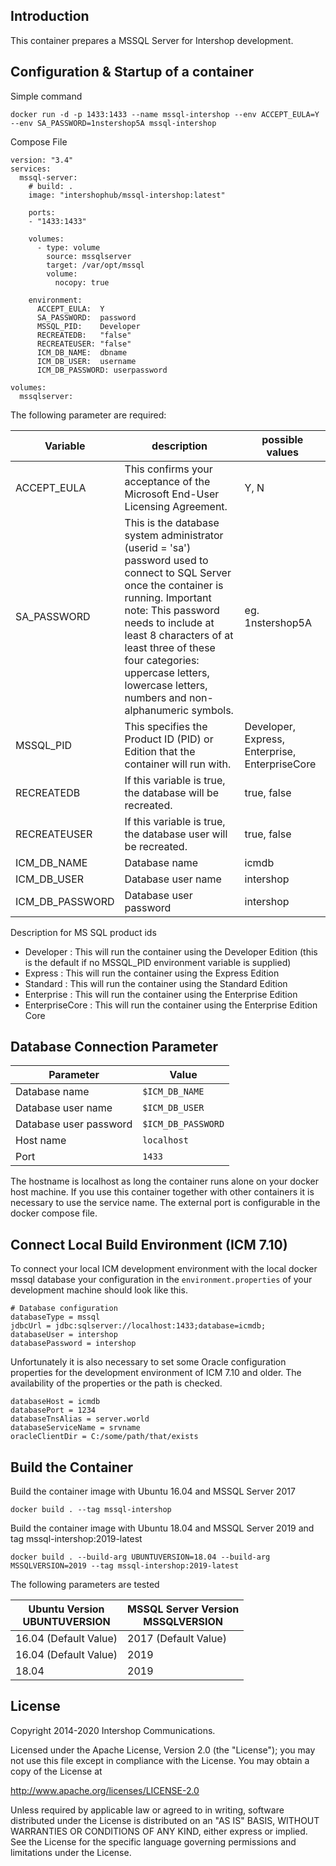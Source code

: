 ## Introduction

This container prepares a MSSQL Server for Intershop development.

## Configuration & Startup of a container

Simple command
```
docker run -d -p 1433:1433 --name mssql-intershop --env ACCEPT_EULA=Y --env SA_PASSWORD=1nstershop5A mssql-intershop
```

Compose File
```
version: "3.4"
services:
  mssql-server:
    # build: .
    image: "intershophub/mssql-intershop:latest"
    
    ports:
    - "1433:1433"

    volumes:
      - type: volume
        source: mssqlserver
        target: /var/opt/mssql
        volume:
          nocopy: true

    environment:
      ACCEPT_EULA:  Y
      SA_PASSWORD:  password
      MSSQL_PID:    Developer
      RECREATEDB:   "false"
      RECREATEUSER: "false"
      ICM_DB_NAME:  dbname
      ICM_DB_USER:  username
      ICM_DB_PASSWORD: userpassword

volumes:
  mssqlserver:
```

The following parameter are required:

| Variable | description | possible values
|----------|-----------|-----------| 
| ACCEPT_EULA   | This confirms your acceptance of the Microsoft End-User Licensing Agreement. | Y, N |
| SA_PASSWORD   | This is the database system administrator (userid = 'sa') password used to connect to SQL Server once the container is running. Important note: This password needs to include at least 8 characters of at least three of these four categories: uppercase letters, lowercase letters, numbers and non-alphanumeric symbols. | eg. 1nstershop5A |
| MSSQL_PID     | This specifies the Product ID (PID) or Edition that the container will run with. | Developer, Express, Enterprise, EnterpriseCore
| RECREATEDB    | If this variable is true, the database will be recreated. | true, false
| RECREATEUSER  | If this variable is true, the database user will be recreated. | true, false
| ICM_DB_NAME      | Database name           | icmdb
| ICM_DB_USER      | Database user name      | intershop
| ICM_DB_PASSWORD  | Database user password  | intershop

Description for MS SQL product ids
* Developer : This will run the container using the Developer Edition (this is the default if no MSSQL_PID environment variable is supplied) 
* Express : This will run the container using the Express Edition 
* Standard : This will run the container using the Standard Edition 
* Enterprise : This will run the container using the Enterprise Edition 
* EnterpriseCore : This will run the container using the Enterprise Edition Core 

## Database Connection Parameter

| Parameter | Value
|------------------------|-----------------|
| Database name          | ```$ICM_DB_NAME``` |
| Database user name     | ```$ICM_DB_USER```|
| Database user password | ```$ICM_DB_PASSWORD```|
| Host name              | ```localhost``` |
| Port                   | ```1433``` |

The hostname is localhost as long the container runs alone on your docker host machine. If you use this container
 together with other containers it is necessary to use the service name. The external port is configurable in the docker compose file. 

## Connect Local Build Environment (ICM 7.10)

To connect your local ICM development environment with the local docker mssql database your configuration in the `environment.properties` of your development machine should look like this.

```
# Database configuration
databaseType = mssql
jdbcUrl = jdbc:sqlserver://localhost:1433;database=icmdb; 
databaseUser = intershop 
databasePassword = intershop
```

Unfortunately it is also necessary to set some Oracle configuration properties for the development environment of ICM 7.10 and older. The availability of the properties or the path is checked.

```
databaseHost = icmdb
databasePort = 1234
databaseTnsAlias = server.world
databaseServiceName = srvname
oracleClientDir = C:/some/path/that/exists
```

## Build the Container

Build the container image with Ubuntu 16.04 and MSSQL Server 2017
```
docker build . --tag mssql-intershop
```

Build the container image with Ubuntu 18.04 and MSSQL Server 2019 and tag mssql-intershop:2019-latest
```
docker build . --build-arg UBUNTUVERSION=18.04 --build-arg MSSQLVERSION=2019 --tag mssql-intershop:2019-latest
```

The following parameters are tested

| Ubuntu Version <br> UBUNTUVERSION | MSSQL Server Version <br> MSSQLVERSION |
|------------------------|----------------------|
| 16.04 (Default Value)  | 2017 (Default Value) |
| 16.04 (Default Value)  | 2019 |
| 18.04  | 2019 |

## License

Copyright 2014-2020 Intershop Communications.

Licensed under the Apache License, Version 2.0 (the "License"); you may not use this file except in compliance with the License. You may obtain a copy of the License at

http://www.apache.org/licenses/LICENSE-2.0

Unless required by applicable law or agreed to in writing, software distributed under the License is distributed on an "AS IS" BASIS, WITHOUT WARRANTIES OR CONDITIONS OF ANY KIND, either express or implied. See the License for the specific language governing permissions and limitations under the License.


